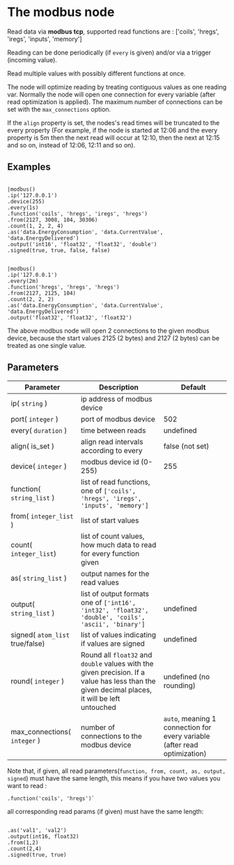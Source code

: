 The modbus node
=====================

Read data via **modbus tcp**, supported read functions are :
['coils', 'hregs', 'iregs', 'inputs', 'memory']

Reading can be done periodically (if `every` is given) and/or via a trigger (incoming value).

Read multiple values with possibly different functions at once.

The node will optimize reading by treating contiguous values as one reading var. 
Normally the node will open one connection for every variable (after read optimization is applied). 
The maximum number of connections can be set with the `max_connections` option. 

If the `align` property is set, the nodes's read times will be truncated to the every property
(For example, if the node is started at 12:06 and the every property is 5m then the next read will 
occur at 12:10, then the next at 12:15 and so on, instead of 12:06, 12:11 and so on).



Examples
-------
```dfs  

|modbus()
.ip('127.0.0.1') 
.device(255)
.every(1s)
.function('coils', 'hregs', 'iregs', 'hregs')
.from(2127, 3008, 104, 30306)
.count(1, 2, 2, 4)
.as('data.EnergyConsumption', 'data.CurrentValue', 'data.EnergyDelivered')
.output('int16', 'float32', 'float32', 'double')
.signed(true, true, false, false) 
```


```dfs  

|modbus()
.ip('127.0.0.1')  
.every(2m)
.function('hregs', 'hregs', 'hregs')
.from(2127, 2125, 104)
.count(2, 2, 2)
.as('data.EnergyConsumption', 'data.CurrentValue', 'data.EnergyDelivered')
.output('float32', 'float32', 'float32') 
```
The above modbus node will open 2 connections to the given modbus device, because the start values 2125 (2 bytes) and 2127 (2 bytes)
can be treated as one single value.


Parameters
----------

Parameter     | Description | Default 
--------------|-------------|--------- 
ip( `string` )| ip address of modbus device |
port( `integer` )| port of modbus device|502
every( `duration` )|time between reads|undefined
align( is_set )|align read intervals according to every|false (not set)
device( `integer` )|modbus device id (0-255)|255
function( `string_list` )|list of read functions, one of `['coils', 'hregs', 'iregs', 'inputs', 'memory']`|
from( `integer_list` )|list of start values|
count( `integer_list`)|list of count values, how much data to read for every function given|
as( `string_list` )|output names for the read values|
output( `string_list` )|list of output formats one of `['int16', 'int32', 'float32', 'double', 'coils', 'ascii', 'binary']`|undefined
signed( `atom_list` true/false)|list of values indicating if values are signed|undefined
round( `integer` ) | Round all `float32` and `double` values with the given precision. If a value has less than the given decimal places, it will be left untouched | undefined (no rounding)
max_connections( `integer` )|number of connections to the modbus device|`auto`, meaning 1 connection for every variable (after read optimization)


Note that, if given, all read parameters(`function, from, count, as, output, signed`) must have the same length, this means if you have two
values you want to read :
```dfs
.function('coils', 'hregs')` 
```

all corresponding read params (if given) must have the same length:


```dfs

.as('val1', 'val2')
.output(int16, float32)
.from(1,2) 
.count(2,4)
.signed(true, true)

```
